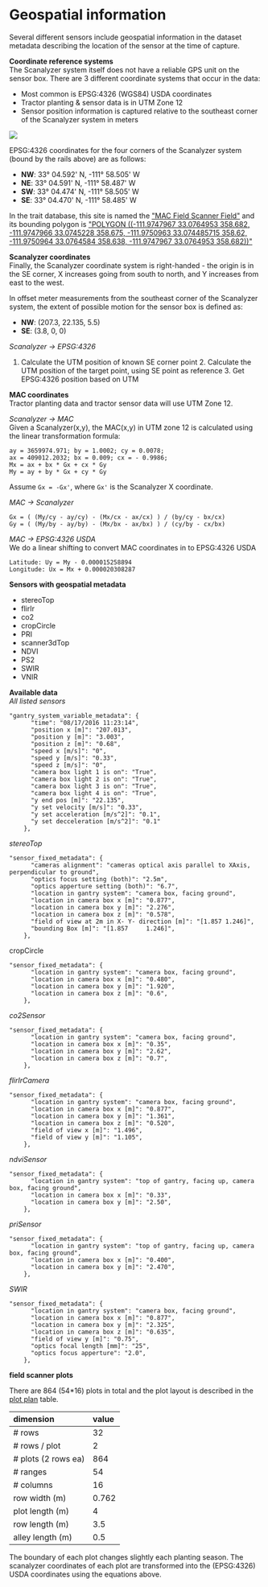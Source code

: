 # Geospatial information

Several different sensors include geospatial information in the dataset metadata describing the location of the sensor at the time of capture.

**Coordinate reference systems**  
The Scanalyzer system itself does not have a reliable GPS unit on the sensor box. There are 3 different coordinate systems that occur in the data:

* Most common is EPSG:4326 \(WGS84\) USDA coordinates
* Tractor planting & sensor data is in UTM Zone 12
* Sensor position information is captured relative to the southeast corner of the Scanalyzer system in meters

![](https://cloud.githubusercontent.com/assets/464871/15622807/5e86cb98-2432-11e6-901d-967d6ac0f70d.png)

EPSG:4326 coordinates for the four corners of the Scanalyzer system \(bound by the rails above\) are as follows:

* **NW**: 33° 04.592' N, -111° 58.505' W
* **NE**: 33° 04.591' N, -111° 58.487' W
* **SW**: 33° 04.474' N, -111° 58.505' W
* **SE**: 33° 04.470' N, -111° 58.485' W

In the trait database, this site is named the ["MAC Field Scanner Field"](https://terraref.ncsa.illinois.edu/bety/sites/6000000001) and its bounding polygon is ["POLYGON \(\(-111.9747967 33.0764953 358.682, -111.9747966 33.0745228 358.675, -111.9750963 33.074485715 358.62, -111.9750964 33.0764584 358.638, -111.9747967 33.0764953 358.682\)\)"](https://terraref.ncsa.illinois.edu/bety/api/v1/sites?key=9999999999999999999999999999999999999999&id=6000000001)

**Scanalyzer coordinates**  
Finally, the Scanalyzer coordinate system is right-handed - the origin is in the SE corner, X increases going from south to north, and Y increases from east to the west.

In offset meter measurements from the southeast corner of the Scanalyzer system, the extent of possible motion for the sensor box is defined as:

* **NW**: \(207.3, 22.135, 5.5\)
* **SE**: \(3.8,    0, 0\)  

_Scanalyzer -&gt; EPSG:4326_  
1. Calculate the UTM position of known SE corner point 2. Calculate the UTM position of the target point, using SE point as reference 3. Get EPSG:4326 position based on UTM

**MAC coordinates**  
Tractor planting data and tractor sensor data will use UTM Zone 12.

_Scanalyzer -&gt; MAC_  
Given a Scanalyzer\(x,y\), the MAC\(x,y\) in UTM zone 12 is calculated using the linear transformation formula:

```text
ay = 3659974.971; by = 1.0002; cy = 0.0078;
ax = 409012.2032; bx = 0.009; cx = - 0.9986;
Mx = ax + bx * Gx + cx * Gy
My = ay + by * Gx + cy * Gy
```

Assume `Gx = -Gx'`, where `Gx'` is the Scanalyzer X coordinate.

_MAC -&gt; Scanalyzer_

```text
Gx = ( (My/cy - ay/cy) - (Mx/cx - ax/cx) ) / (by/cy - bx/cx)
Gy = ( (My/by - ay/by) - (Mx/bx - ax/bx) ) / (cy/by - cx/bx)
```

_MAC -&gt; EPSG:4326 USDA_  
We do a linear shifting to convert MAC coordinates in to EPSG:4326 USDA

```text
Latitude: Uy = My - 0.000015258894
Longitude: Ux = Mx + 0.000020308287
```

**Sensors with geospatial metadata**

* stereoTop
* flirIr
* co2
* cropCircle
* PRI
* scanner3dTop
* NDVI
* PS2
* SWIR
* VNIR

**Available data**  
_All listed sensors_

```text
"gantry_system_variable_metadata": {
      "time": "08/17/2016 11:23:14",
      "position x [m]": "207.013",
      "position y [m]": "3.003",
      "position z [m]": "0.68",
      "speed x [m/s]": "0",
      "speed y [m/s]": "0.33",
      "speed z [m/s]": "0",
      "camera box light 1 is on": "True",
      "camera box light 2 is on": "True",
      "camera box light 3 is on": "True",
      "camera box light 4 is on": "True",
      "y end pos [m]": "22.135",
      "y set velocity [m/s]": "0.33",
      "y set acceleration [m/s^2]": "0.1",
      "y set decceleration [m/s^2]": "0.1"
    },
```

_stereoTop_

```text
"sensor_fixed_metadata": {
      "cameras alignment": "cameras optical axis parallel to XAxis, perpendicular to ground",
      "optics focus setting (both)": "2.5m",
      "optics apperture setting (both)": "6.7",
      "location in gantry system": "camera box, facing ground",
      "location in camera box x [m]": "0.877",
      "location in camera box y [m]": "2.276",
      "location in camera box z [m]": "0.578",
      "field of view at 2m in X- Y- direction [m]": "[1.857 1.246]",
      "bounding Box [m]": "[1.857     1.246]",
    },
```

cropCircle

```text
"sensor_fixed_metadata": {
      "location in gantry system": "camera box, facing ground",
      "location in camera box x [m]": "0.480",
      "location in camera box y [m]": "1.920",
      "location in camera box z [m]": "0.6",
    },
```

_co2Sensor_

```text
"sensor_fixed_metadata": {
      "location in gantry system": "camera box, facing ground",
      "location in camera box x [m]": "0.35",
      "location in camera box y [m]": "2.62",
      "location in camera box z [m]": "0.7",
    },
```

_flirIrCamera_

```text
"sensor_fixed_metadata": {
      "location in gantry system": "camera box, facing ground",
      "location in camera box x [m]": "0.877",
      "location in camera box y [m]": "1.361",
      "location in camera box z [m]": "0.520",
      "field of view x [m]": "1.496",
      "field of view y [m]": "1.105",
    },
```

_ndviSensor_

```text
"sensor_fixed_metadata": {
      "location in gantry system": "top of gantry, facing up, camera box, facing ground",
      "location in camera box x [m]": "0.33",
      "location in camera box y [m]": "2.50",
    },
```

_priSensor_

```text
"sensor_fixed_metadata": {
      "location in gantry system": "top of gantry, facing up, camera box, facing ground",
      "location in camera box x [m]": "0.400",
      "location in camera box y [m]": "2.470",
    },
```

_SWIR_

```text
"sensor_fixed_metadata": {
      "location in gantry system": "camera box, facing ground",
      "location in camera box x [m]": "0.877",
      "location in camera box y [m]": "2.325",
      "location in camera box z [m]": "0.635",
      "field of view y [m]": "0.75",
      "optics focal length [mm]": "25",
      "optics focus apperture": "2.0",
    },
```

**field scanner plots**

There are 864 \(54\*16\) plots in total and the plot layout is described in the [plot plan](https://docs.google.com/spreadsheets/d/1QQaWc0UaQQKfEtnSO1G2za8tKU2huC0_VYMBqm5CKAo) table.

| dimension | value |
| :--- | :--- |
| \# rows | 32 |
| \# rows / plot | 2 |
| \# plots \(2 rows ea\) | 864 |
| \# ranges | 54 |
| \# columns | 16 |
| row width \(m\) | 0.762 |
| plot length \(m\) | 4 |
| row length \(m\) | 3.5 |
| alley length \(m\) | 0.5 |

The boundary of each plot changes slightly each planting season. The scanalyzer coordinates of each plot are transformed into the \(EPSG:4326\) USDA coordinates using the equations above.



